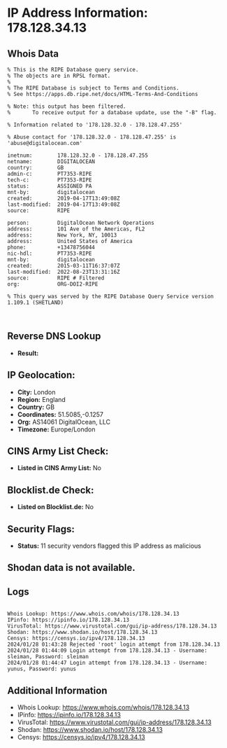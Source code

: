 # IP Address Information: 178.128.34.13

## Whois Data
```
% This is the RIPE Database query service.
% The objects are in RPSL format.
%
% The RIPE Database is subject to Terms and Conditions.
% See https://apps.db.ripe.net/docs/HTML-Terms-And-Conditions

% Note: this output has been filtered.
%       To receive output for a database update, use the "-B" flag.

% Information related to '178.128.32.0 - 178.128.47.255'

% Abuse contact for '178.128.32.0 - 178.128.47.255' is 'abuse@digitalocean.com'

inetnum:        178.128.32.0 - 178.128.47.255
netname:        DIGITALOCEAN
country:        GB
admin-c:        PT7353-RIPE
tech-c:         PT7353-RIPE
status:         ASSIGNED PA
mnt-by:         digitalocean
created:        2019-04-17T13:49:08Z
last-modified:  2019-04-17T13:49:08Z
source:         RIPE

person:         DigitalOcean Network Operations
address:        101 Ave of the Americas, FL2
address:        New York, NY, 10013
address:        United States of America
phone:          +13478756044
nic-hdl:        PT7353-RIPE
mnt-by:         digitalocean
created:        2015-03-11T16:37:07Z
last-modified:  2022-08-23T13:31:16Z
source:         RIPE # Filtered
org:            ORG-DOI2-RIPE

% This query was served by the RIPE Database Query Service version 1.109.1 (SHETLAND)



```
## Reverse DNS Lookup
- **Result:** 

## IP Geolocation:
- **City:** London
- **Region:** England
- **Country:** GB
- **Coordinates:** 51.5085,-0.1257
- **Org:** AS14061 DigitalOcean, LLC
- **Timezone:** Europe/London

## CINS Army List Check:
- **Listed in CINS Army List:** 
No

## Blocklist.de Check:
- **Listed on Blocklist.de:** 
No

## Security Flags:
- **Status:** 11 security vendors flagged this IP address as malicious

## Shodan data is not available.

## Logs
```

Whois Lookup: https://www.whois.com/whois/178.128.34.13
IPinfo: https://ipinfo.io/178.128.34.13
VirusTotal: https://www.virustotal.com/gui/ip-address/178.128.34.13
Shodan: https://www.shodan.io/host/178.128.34.13
Censys: https://censys.io/ipv4/178.128.34.13
2024/01/28 01:43:28 Rejected 'root' login attempt from 178.128.34.13
2024/01/28 01:44:09 Login attempt from 178.128.34.13 - Username: sleiman, Password: sleiman
2024/01/28 01:44:47 Login attempt from 178.128.34.13 - Username: yunus, Password: yunus

```
## Additional Information
- Whois Lookup: https://www.whois.com/whois/178.128.34.13
- IPinfo: https://ipinfo.io/178.128.34.13
- VirusTotal: https://www.virustotal.com/gui/ip-address/178.128.34.13
- Shodan: https://www.shodan.io/host/178.128.34.13
- Censys: https://censys.io/ipv4/178.128.34.13

